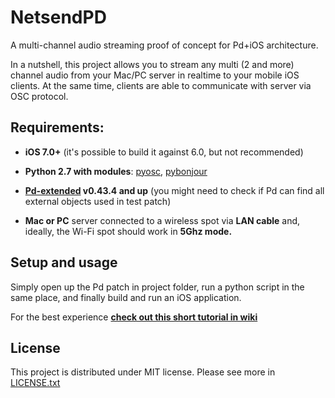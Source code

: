 # NetsendPD

A multi-channel audio streaming proof of concept for Pd+iOS architecture.

In a nutshell, this project allows you to stream any multi (2 and more) channel audio from your Mac/PC server in realtime to your mobile iOS clients. At the same time, clients are able to communicate with server via OSC protocol.



## Requirements:

* **iOS 7.0+** (it's possible to build it against 6.0, but not recommended)

* **Python 2.7 with modules**: [pyosc](https://trac.v2.nl/wiki/pyOSC), [pybonjour](https://code.google.com/p/pybonjour/)

* **[Pd-extended](http://puredata.info/downloads/pd-extended) v0.43.4 and up** (you might need to check if Pd can find all external objects used in test patch)

* **Mac or PC** server connected to a wireless spot via **LAN cable** and, ideally, the Wi-Fi spot should work in **5Ghz mode.**


## Setup and usage

Simply open up the Pd patch in project folder, run a python script in the same place, and finally build and run an iOS application.

For the best experience **[check out this short tutorial in wiki](https://github.com/Apolotary/NetsendPD/wiki/Setup-and-usage)**


## License

This project is distributed under MIT license. Please see more in [LICENSE.txt](https://github.com/Apolotary/NetsendPD/blob/master/LICENSE.txt)
